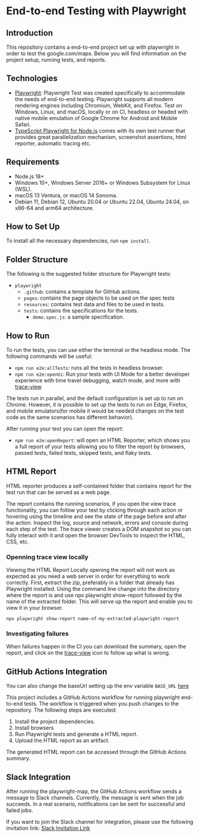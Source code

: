 # End-to-end Testing with Playwright

## Introduction

This repository contains a end-to-end project set up with playwright in order to test the google.com/maps. Below you will find information on the project setup, running tests, and reports.

## Technologies

* [Playwright](https://playwright.dev/): Playwright Test was created specifically to accommodate the needs of end-to-end testing. Playwright supports all modern rendering engines including Chromium, WebKit, and Firefox. Test on Windows, Linux, and macOS, locally or on CI, headless or headed with native mobile emulation of Google Chrome for Android and Mobile Safari.
* [TypeScript Playwright for Node.js](https://playwright.dev/docs/languages#javascript-and-typescript) comes with its own test runner that provides great parallelization mechanism, screenshot assertions, html reporter, automatic tracing etc.

## Requirements

- Node.js 18+
- Windows 10+, Windows Server 2016+ or Windows Subsystem for Linux (WSL).
- macOS 13 Ventura, or macOS 14 Sonoma.
- Debian 11, Debian 12, Ubuntu 20.04 or Ubuntu 22.04, Ubuntu 24.04, on x86-64 and arm64 architecture.

## How to Set Up

To install all the necessary dependencies, run `npm install`.

## Folder Structure

The following is the suggested folder structure for Playwright tests:

* `playwright`
    * `.github`: contains a template for GitHub actions.
    * `pages`: contains the page objects to be used on the spec tests
    * `resources`: contains test data and files to be used in tests.
    * `tests`: contains the specifications for the tests.
        * `demo.spec.js`: a sample specification.

## How to Run

To run the tests, you can use either the terminal or the headless mode. The following commands will be useful:

* `npm run e2e:allTests`: runs all the tests in headless browser.
* `npm run e2e:openUi`: Run your tests with UI Mode for a better developer experience with time travel debugging, watch mode, and more with [trace-view](https://playwright.dev/docs/trace-viewer-intro).

The tests run in parallel, and the default configuration is set up to run on Chrome. However, it is possible to set up the tests to run on Edge, Firefox, and mobile emulators(for mobile it would be needed changes on the test code as the same scenarios has different behavior).

After running your test you can open the report:

* `npm run e2e:openReport`: will open an HTML Reporter, which shows you a full report of your tests allowing you to filter the report by browsers, passed tests, failed tests, skipped tests, and flaky tests.

## HTML Report

HTML reporter produces a self-contained folder that contains report for the test run that can be served as a web page.

The report contains the running scenarios, if you open the view trace functionality, you can follow your test by clicking through each action or hovering using the timeline and see the state of the page before and after the action. Inspect the log, source and network, errors and console during each step of the test. The trace viewer creates a DOM snapshot so you can fully interact with it and open the browser DevTools to inspect the HTML, CSS, etc.

### Openning trace view locally

Viewing the HTML Report Locally opening the report will not work as expected as you need a web server in order for everything to work correctly. First, extract the zip, preferably in a folder that already has Playwright installed. Using the command line change into the directory where the report is and use npx playwright show-report followed by the name of the extracted folder. This will serve up the report and enable you to view it in your browser.

`npx playwright show-report name-of-my-extracted-playwright-report`

### Investigating failures

When failures happen in the CI you can download the summary, open the report, and click on the [trace-view](https://playwright.dev/docs/trace-viewer-intro) icon to follow up what is wrong.

## GitHub Actions Integration

You can also change the baseUrl setting up the env variable `BASE_URL` [here](https://github.com/tuliobluz/map/blob/main/playwright.config.ts#L28)

This project includes a GitHub Actions workflow for running playwright end-to-end tests. The workflow is triggered when you push changes to the repository. The following steps are executed:

1. Install the project dependencies.
2. Install browsers
3. Run Playwright tests and generate a HTML report.
4. Upload the HTML report as an artifact.

The generated HTML report can be accessed through the GitHub Actions summary.

## Slack Integration

After running the playwright-map, the GitHub Actions workflow sends a message to Slack channels. Currently, the message is sent when the job succeeds. In a real scenario, notifications can be sent for successful and failed jobs.

If you want to join the Slack channel for integration, please use the following invitation link: [Slack Invitation Link](https://join.slack.com/t/github-integrationhq/shared_invite/zt-2q65wlp10-Gn4_m~YTN9gfhvq_ykw9oQ)
